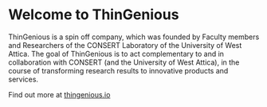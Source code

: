 # Welcome to ThinGenious

ThinGenious is a spin off company, which was founded by Faculty members and Researchers of the CONSERT Laboratory of the University of West Attica. The goal of ThinGenious is to act complementary to and in collaboration with CONSERT (and the University of West Attica), in the course of transforming research results to innovative products and services.

Find out more at [thingenious.io](https://www.thingenious.io)
